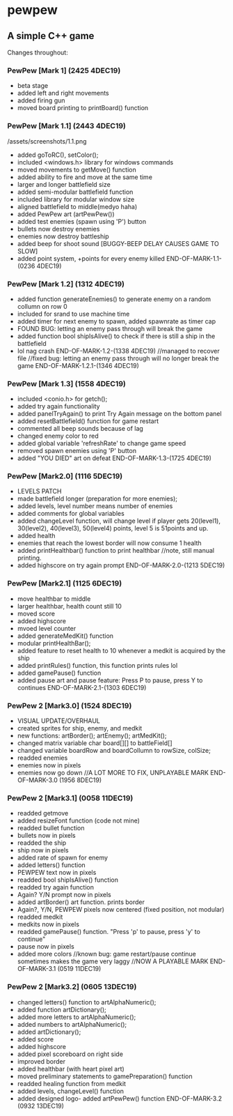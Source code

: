 # pewpew
## A simple C++ game

Changes throughout:
### PewPew [Mark 1] (2425 4DEC19)
- beta stage
- added left and right movements
- added firing gun
- moved board printing to printBoard() function

### PewPew [Mark 1.1] (2443 4DEC19)
/assets/screenshots/1.1.png
- added goToRC(), setColor();
- included <windows.h> library for windows commands
- moved movements to getMove() function
- added ability to fire and move at the same time
- larger and longer  battlefield size
- added semi-modular battlefield function
- included <sstream> library for modular window size
- aligned battlefield to middle(medyo haha)
- added PewPew art (artPewPew())
- added test enemies (spawn using 'P') button
- bullets now destroy enemies
- enemies now destroy battleship
- added beep for shoot sound [BUGGY-BEEP DELAY CAUSES GAME TO SLOW]
- added point system, +points for every enemy killed
END-OF-MARK-1.1-(0236 4DEC19)

### PewPew [Mark 1.2] (1312 4DEC19)
- added function generateEnemies() to generate enemy on a random collumn on row 0
- included <ctime> for srand to use machine time
- added timer for next enemy to spawn, added spawnrate as timer cap 
- FOUND BUG: letting an enemy pass through will break the game 
- added function bool shipIsAlive() to check if there is still a ship in the battlefield
- lol nag crash
END-OF-MARK-1.2-(1338 4DEC19)
//managed to recover file
//fixed bug: letting an enemy pass through will no longer break the game
END-OF-MARK-1.2.1-(1346 4DEC19)

### PewPew [Mark 1.3] (1558 4DEC19)
- included <conio.h> for getch();
- added try again functionality
- added panelTryAgain() to print Try Again message on the bottom panel
- added resetBattlefield() function for game restart
- commented all beep sounds because of lag
- changed enemy color to red
- added global variable 'refreshRate' to change game speed
- removed spawn enemies using 'P' button
- added "YOU DIED" art on defeat
END-OF-MARK-1.3-(1725 4DEC19)

### PewPew [Mark2.0] (1116 5DEC19)
- LEVELS PATCH
- made battlefield longer (preparation for more enemies);
- added levels, level number means number of enemies 
- added comments for global variables
- added changeLevel function, will change level if player gets 20(level1), 30(level2), 40(level3), 50(level4) points, level 5 is 51points and up.
- added health
- enemies that reach the lowest border will now consume 1 health
- added printHealthbar() function to print healthbar //note, still manual printing.
- added highscore on try again prompt
END-OF-MARK-2.0-(1213 5DEC19)

### PewPew [Mark2.1] (1125 6DEC19)
- move healthbar to middle
- larger healthbar, health count still 10
- moved score
- added highscore
- mvoed level counter 
- added generateMedKit() function
- modular printHealthBar();
- added feature to reset health to 10 whenever a medkit is acquired by the ship
- added printRules() function, this function prints rules lol
- added gamePause() function
- added pause art and pause feature: Press P to pause, press Y to continues
END-OF-MARK-2.1-(1303 6DEC19)

### PewPew 2 [Mark3.0] (1524 8DEC19)
- VISUAL UPDATE/OVERHAUL
- created sprites for ship, enemy, and medkit
- new functions: artBorder(); artEnemy(); artMedKit();
- changed matrix variable char board[][] to battleField[]
- changed variable boardRow and boardCollumn to rowSize, colSize;
- readded enemies
- enemies now in pixels
- enemies now go down
//A LOT MORE TO FIX, UNPLAYABLE MARK
END-OF-MARK-3.0 (1956 8DEC19)

### PewPew 2 [Mark3.1] (0058 11DEC19)
- readded getmove
- added resizeFont function (code not mine)
- readded bullet function
- bullets now in pixels
- readded the ship
- ship now in pixels
- added rate of spawn for enemy
- added letters() function
- PEWPEW text now in pixels
- readded bool shipIsAlive() function
- readded try again function 
- Again? Y/N prompt now in pixels
- added artBorder() art function. prints border
- Again?, Y/N, PEWPEW pixels now centered (fixed position, not modular)
- readded medkit
- medkits now in pixels
- readded gamePause() function. "Press 'p' to pause, press 'y' to continue"
- pause now in pixels
- added more colors
//known bug: game restart/pause continue sometimes makes the game very laggy
//NOW A PLAYABLE MARK
END-OF-MARK-3.1 (0519 11DEC19)

### PewPew 2 [Mark3.2] (0605 13DEC19)
- changed letters() function to artAlphaNumeric();
- added function artDictionary();
- added more letters to artAlphaNumeric();
- added numbers to artAlphaNumeric();
- added artDictionary();
- added score
- added highscore
- added pixel scoreboard on right side
- improved border
- added healthbar (with heart pixel art)
- moved preliminary statements to gamePreparation() function
- readded healing function from medkit
- added levels, changeLevel() function
- added designed logo- added artPewPew() function
END-OF-MARK-3.2 (0932 13DEC19)
